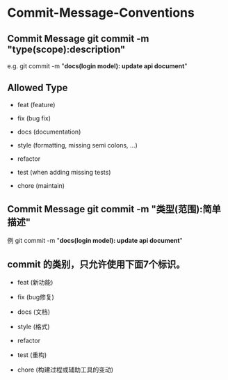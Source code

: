 # Commit-Message-Conventions


## Commit Message git commit -m "type(scope):description"

e.g. git commit -m "**docs(login model): update api document**"

## Allowed Type

* feat (feature)

* fix (bug fix)

* docs (documentation)

* style (formatting, missing semi colons, …)

* refactor

* test (when adding missing tests)

* chore (maintain)

## Commit Message git commit -m "类型(范围):简单描述"

例 git commit -m "**docs(login model): update api document**"

## commit 的类别，只允许使用下面7个标识。

* feat (新功能)

* fix (bug修复)

* docs (文档)

* style (格式)

* refactor

* test (重构)

* chore (构建过程或辅助工具的变动)

